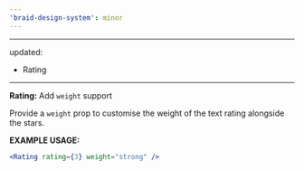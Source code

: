 ```yaml
---
'braid-design-system': minor
---
```


---
updated:
  - Rating
---

**Rating:** Add `weight` support

Provide a `weight` prop to customise the weight of the text rating alongside the stars.

**EXAMPLE USAGE:**
```jsx
<Rating rating={3} weight="strong" />
```
